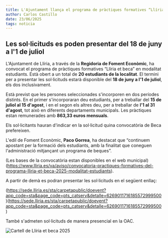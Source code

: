 ```yaml
---
title: L'Ajuntament llança el programa de pràctiques formatives “Llíria et beca” en modalitat estudiants
author: Carlos Castillo
date: 23/06/2025
tags: noticia
---
```


## Les sol·licituds es poden presentar del 18 de juny a l'1 de juliol

L'Ajuntament de Llíria, a través de la **Regidoria de Foment Econòmic**, ha convocat el programa de pràctiques formatives “Llíria et beca” en modalitat estudiants. Està obert a un total de **20 estudiants de la localitat**. El termini per a presentar les sol·licituds estarà disponible del **18 de juny a l'1 de juliol**, els dos inclusivament.

Està previst que les persones seleccionades s'incorporen en dos períodes distints. En el primer s'incorporaran deu estudiants, per a treballar del **15 de juliol al 15 d'agost**, i en el segon els altres deu, per a treballar de **l'1 al 31 d'agost**, tot això en diferents departaments municipals. Les pràctiques estan remunerades amb **863,33 euros mensuals**.

Els sol·licitants hauran d'indicar en la sol·licitud quina convocatòria de Beca prefereixen.

L'edil de Foment Econòmic, **Paco Gorrea**, ha destacat que “continuem apostant per la formació dels estudiants, amb la finalitat que coneguen l'administració mitjançant un programa de beques”.

(Les bases de la convocatòria estan disponibles en el web municipal)(https://www.lliria.es/va/aviso/convocatoria-practiques-formatives-del-programa-lliria-et-beca-2025-modalitat-estudiants).

A partir de demà es podran presentar les sol·licituds en el següent enllaç:

(https://sede.lliria.es/sta/carpetapublic/doevent?app_code=sta&page_code=pts_catserv&detalle=6269011716185572999500)(https://sede.lliria.es/sta/carpetapublic/doevent?app_code=sta&page_code=pts_catserv&detalle=6269011716185572999500)

També s'admeten sol·licituds de manera presencial en la OAC.

![ Cartell de Llíria et beca 2025 ](/assets/continguts/recursos/20250623-Llíraetbeca.jpg "Cartell de Llíria et beca 2025")

